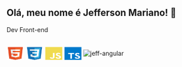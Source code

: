 ## Olá, meu nome é Jefferson Mariano! 👋

Dev Front-end
<div style="display: inline_block"><br>
  <img align="center" alt="jeff-HTML" height="30" width="40" src="https://raw.githubusercontent.com/devicons/devicon/master/icons/html5/html5-original.svg">
  <img align="center" alt="jeff-CSS" height="30" width="40" src="https://raw.githubusercontent.com/devicons/devicon/master/icons/css3/css3-original.svg"> 
  <img align="center" alt="jeff-Js" height="30" width="40" src="https://raw.githubusercontent.com/devicons/devicon/master/icons/javascript/javascript-plain.svg">
  <img align="center" alt="jeff-Ts" height="30" width="40" src="https://raw.githubusercontent.com/devicons/devicon/master/icons/typescript/typescript-plain.svg">
  <img align="center" alt="jeff-angular" height="30" width="40" src="https://cdn.jsdelivr.net/gh/devicons/devicon/icons/angularjs/angularjs-plain.svg">
</div>
<br>
<br>
<br>
<!--<div>
<a href="https://www.linkedin.com/in/jeffmarianoo/" target="blank"><img src="https://img.shields.io/badge/-LinkedIn-%230077B5?style=for-the-badge&logo=linkedin&logoColor=white" target="_blank"></a>
<a href="https://www.reddit.com/user/ModelT800v3"><img src="https://img.shields.io/badge/Reddit-FF4500?style=for-the-badge&logo=reddit&logoColor=white" target="_blank"></a>
<a href="https://www.codewars.com/users/jeffmariano" target="blank"><img src="https://img.shields.io/badge/Codewars-B1361E?style=for-the-badge&logo=Codewars&logoColor=white"></a>  
<a href="https://instagram.com/jeffin.rar" target="blank"><img src="https://img.shields.io/badge/Instagram-E4405F?style=for-the-badge&logo=instagram&logoColor=white"></a>
